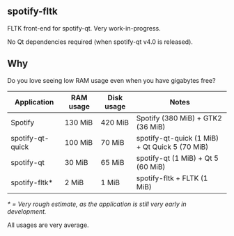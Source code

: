 ## spotify-fltk
FLTK front-end for spotify-qt. Very work-in-progress.

No Qt dependencies required (when spotify-qt v4.0 is released).

## Why
Do you love seeing low RAM usage even when you have gigabytes free?

| Application      | RAM usage | Disk usage | Notes                                          |
| ---------------- | --------- | ---------- | ---------------------------------------------- |
| Spotify          | 130 MiB   | 420 MiB    | Spotify (380 MiB) + GTK2 (36 MiB)              |
| spotify-qt-quick | 100 MiB   | 70 MiB     | spotify-qt-quick (1 MiB) + Qt Quick 5 (70 MiB) |
| spotify-qt       | 30 MiB    | 65 MiB     | spotify-qt (1 MiB) + Qt 5 (60 MiB)             |
| spotify-fltk*    | 2 MiB     | 1 MiB      | spotify-fltk + FLTK (1 MiB)                    |

*\* = Very rough estimate, as the application is still very early in development.*

All usages are very average.